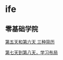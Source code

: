 # ife

## 零基础学院

[第五天和第六天 三种简历](https://botxlabs.github.io/ife/day5_6/resume.html)

[第七天到第八天，学习布局](https://botxlabs.github.io/ife/day7_8/)
